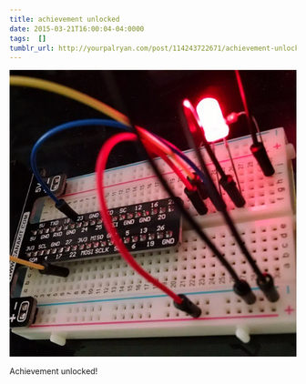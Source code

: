 ```yaml
---
title: achievement unlocked
date: 2015-03-21T16:00:04-04:0000
tags:  []
tumblr_url: http://yourpalryan.com/post/114243722671/achievement-unlocked
---
```

![](/assets/images/tumblr/tumblr_nlkvk5lpGR1qz77obo1_640.jpg)

Achievement unlocked!
